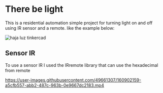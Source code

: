 
# There be light

This is a residential automation simple project for turning light on and off using IR sensor and a remote. like the example below:

![haja luz tinkercad](https://user-images.githubusercontent.com/49661307/160893125-79f7bbc2-6c14-4031-ac87-f20084b7ed04.jpeg)

## Sensor IR

To use a sensor IR I used the IRremote library that can use the hexadecimal from remote



https://user-images.githubusercontent.com/49661307/160902159-a5cfb557-abb2-487c-963b-0e9667dc2183.mp4

